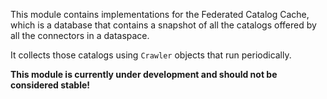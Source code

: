 This module contains implementations for the Federated Catalog Cache, which is a database that contains a snapshot of
all the catalogs offered by all the connectors in a dataspace.

It collects those catalogs using `Crawler` objects that run periodically.

**This module is currently under development and should not be considered stable!**
